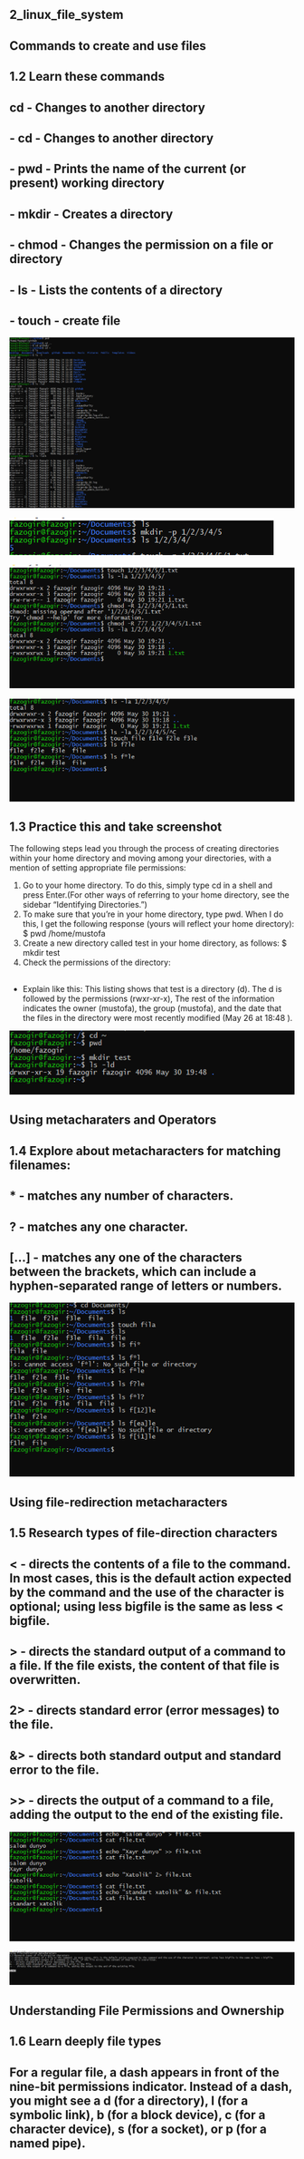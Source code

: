 ## 2_linux_file_system ##
## Commands to create and use files ##
## 1.2 Learn these commands  ##
## cd - Changes to another directory ##
## - cd - Changes to another directory
## - pwd - Prints the name of the current (or present) working directory
## - mkdir - Creates a directory
## - chmod - Changes the permission on a file or directory
## - ls - Lists the contents of a directory
## - touch - create file ##


![task1](./img/1.2.PNG)


![task2](./img/1.2.1.PNG) 



![task3](./img/1.2.2.PNG)


![task4](./img/1.2.3.PNG)



## 1.3 Practice this and take screenshot
The following steps lead you through the process of creating directories within your home directory and moving among your directories, with a mention of setting appropriate file permissions:
1. Go to your home directory. To do this, simply type cd in a shell and press Enter.(For other ways of referring to your home directory, see the sidebar “Identifying Directories.”)
2. To make sure that you’re in your home directory, type pwd. When I do this, I get the following response (yours will reflect your home directory):
$ pwd
/home/mustofa
3. Create a new directory called test in your home directory, as follows:
$ mkdir test
4. Check the permissions of the directory:
##
- Explain like this: This listing shows that test is a directory (d). The d is followed by the permissions (rwxr-xr-x), The rest of the information indicates the owner (mustofa), the group (mustofa), and the date that the files in the directory were most recently modified (May 26 at 18:48 ).

![task5](./img/1.3.PNG)

## Using metacharaters and Operators ##

## 1.4 Explore about metacharacters for matching filenames:
## * - matches any number of characters.
## ? - matches any one character.
## [...] - matches any one of the characters between the brackets, which can include a hyphen-separated range of letters or numbers.

![task6](./img/1.4.PNG)

## Using file-redirection metacharacters ##

## 1.5 Research types of file-direction characters
## < - directs the contents of a file to the command. In most cases, this is the default action expected by the command and the use of the character is optional; using less bigfile is the same as less < bigfile.
## > - directs the standard output of a command to a file. If the file exists, the content of that file is overwritten.
## 2> - directs standard error (error messages) to the file.
## &> - directs both standard output and standard error to the file.
## >> -  directs the output of a command to a file, adding the output to the end of the existing file.

![task7](./img/1.52.PNG)

![task8](./img/1.51.PNG)

## Understanding File Permissions and Ownership
## 1.6 Learn deeply file types
## For a regular file, a dash appears in front of the nine-bit permissions indicator. Instead of a dash, you might see a d (for a directory), l (for a symbolic link), b (for a block device), c (for a character device), s (for a socket), or p (for a named pipe).

